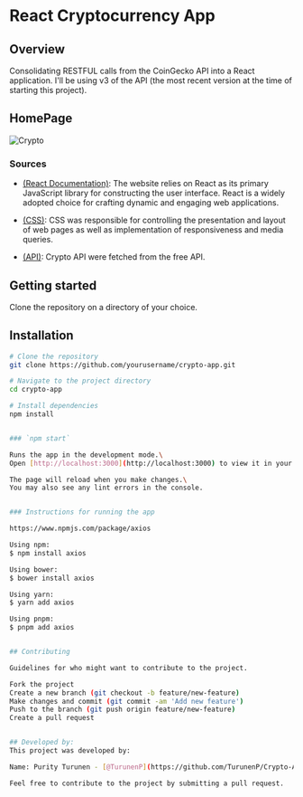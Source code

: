 # React Cryptocurrency App

## Overview

Consolidating RESTFUL calls from the CoinGecko API into a React application. I'll be using v3 of the API (the most recent version at the time of starting this project).

## HomePage

![Crypto](https://github.com/TurunenP/Crypto-App/assets/43337898/5324a398-4996-4434-aaa2-405cc58dccb9)


### Sources

- [(React Documentation)](https://legacy.reactjs.org/docs/getting-started.html): The website relies on React as its primary JavaScript library for constructing the user interface. React is a widely adopted choice for crafting dynamic and engaging web applications.

- [(CSS)](https://web.dev/learn/css/): CSS was responsible for controlling the presentation and layout of web pages as well as implementation of responsiveness and media queries.

- [(API)]([https://www.coingecko.com/en/api/documentation]): Crypto API were fetched from the free API.


## Getting started
Clone the repository on a directory of your choice.


## Installation

```bash
# Clone the repository
git clone https://github.com/yourusername/crypto-app.git

# Navigate to the project directory
cd crypto-app

# Install dependencies
npm install


### `npm start`

Runs the app in the development mode.\
Open [http://localhost:3000](http://localhost:3000) to view it in your browser.

The page will reload when you make changes.\
You may also see any lint errors in the console.


### Instructions for running the app

https://www.npmjs.com/package/axios

Using npm: 
$ npm install axios

Using bower:
$ bower install axios

Using yarn:
$ yarn add axios

Using pnpm:
$ pnpm add axios


## Contributing

Guidelines for who might want to contribute to the project.

Fork the project
Create a new branch (git checkout -b feature/new-feature)
Make changes and commit (git commit -am 'Add new feature')
Push to the branch (git push origin feature/new-feature)
Create a pull request


## Developed by:
This project was developed by:

Name: Purity Turunen - [@TurunenP](https://github.com/TurunenP/Crypto-App)

Feel free to contribute to the project by submitting a pull request.



